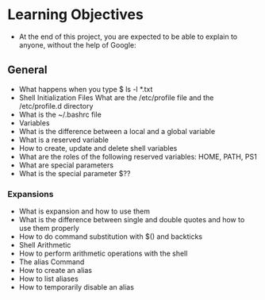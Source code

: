 # Learning Objectives
* At the end of this project, you are expected to be able to explain to anyone, without the help of Google:

## General
* What happens when you type $ ls -l *.txt
* Shell Initialization Files
What are the /etc/profile file and the /etc/profile.d directory
* What is the ~/.bashrc file
* Variables
* What is the difference between a local and a global variable
* What is a reserved variable
* How to create, update and delete shell variables
* What are the roles of the following reserved variables: HOME, PATH, PS1
* What are special parameters
* What is the special parameter $??
### Expansions
* What is expansion and how to use them
* What is the difference between single and double quotes and how to use them properly
* How to do command substitution with $() and backticks
* Shell Arithmetic
* How to perform arithmetic operations with the shell
* The alias Command
* How to create an alias
* How to list aliases
* How to temporarily disable an alias
